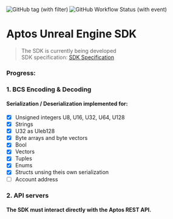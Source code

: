 ![GitHub tag (with filter)](https://img.shields.io/github/v/tag/manuvantara/aptos-unreal-sdk?label=version)
![GitHub Workflow Status (with event)](https://img.shields.io/github/actions/workflow/status/manuvantara/aptos-unreal-sdk/CI.yaml?label=Test%20status)


# Aptos Unreal Engine SDK
> The SDK is currently being developed <br>
> SDK specification: [SDK Specification](https://github.com/aptos-foundation/registry-projects/blob/main/registry/unreal_sdk.md)

### Progress:
### 1. BCS Encoding & Decoding
#### Serialization / Deserialization implemented for:
- [x] Unsigned integers U8, U16, U32, U64, U128
- [x] Strings
- [x] U32 as Uleb128
- [x] Byte arrays and byte vectors
- [x] Bool
- [x] Vectors
- [x] Tuples
- [x] Enums
- [x] Structs unsing theis own serialization
- [ ] Account address

### 2. API servers
#### The SDK must interact directly with the Aptos REST API.
